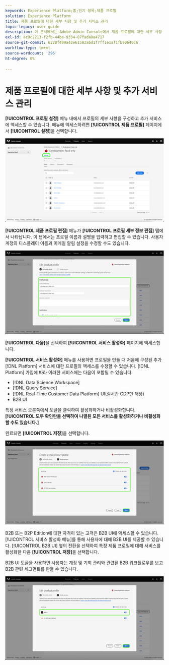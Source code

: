 ```yaml
---
keywords: Experience Platform;홈;인기 항목;제품 프로필
solution: Experience Platform
title: 제품 프로필에 대한 세부 사항 및 추가 서비스 관리
topic-legacy: user guide
description: 이 문서에서는 Adobe Admin Console에서 제품 프로필에 대한 세부 사항 및 추가 서비스를 관리하는 데 필요한 단계를 다룹니다. 프로필 설정 메뉴에서 프로필의 세부 사항을 구성하고 추가 서비스에 액세스할 수 있습니다.
exl-id: ac9c2213-f2fb-44be-9334-87fada8a4717
source-git-commit: 6228f499a42e61583abd1f7ff1e1af1fb90640c6
workflow-type: tm+mt
source-wordcount: '296'
ht-degree: 0%

---
```


# 제품 프로필에 대한 세부 사항 및 추가 서비스 관리

**[!UICONTROL 프로필 설정]** 메뉴 내에서 프로필의 세부 사항을 구성하고 추가 서비스에 액세스할 수 있습니다. 메뉴에 액세스하려면 **[!UICONTROL 제품 프로필]** 페이지에서 **[!UICONTROL 설정]**&#x200B;을 선택합니다.

![설정](../images/settings.png)

**[!UICONTROL 제품 프로필 편집]** 메뉴가 **[!UICONTROL 프로필 세부 정보 편집]** 탭에서 나타납니다. 이 탭에서는 프로필 이름과 설명을 입력하고 편집할 수 있습니다. 사용자 계정의 디스플레이 이름과 이메일 알림 설정을 수정할 수도 있습니다.

![edit-product-profile](../images/edit-product-profile.png)

**[!UICONTROL 다음]**&#x200B;을 선택하여 **[!UICONTROL 서비스 활성화]** 페이지에 액세스합니다.

**[!UICONTROL 서비스 활성화]** 메뉴를 사용하면 프로필을 만들 때 처음에 구성된 추가 [!DNL Platform] 서비스에 대한 프로필의 액세스를 수정할 수 있습니다. [!DNL Platform] 가입에 따라 이러한 서비스에는 다음이 포함될 수 있습니다.

- [!DNL Data Science Workspace]
- [!DNL Query Service]
- [!DNL Real-Time Customer Data Platform] UI(실시간 CDP만 해당)
- B2B UI

특정 서비스 오른쪽에서 토글을 클릭하여 활성화하거나 비활성화합니다. **[!UICONTROL 모두 확인란을 선택하여 나열된 모든 서비스를 활성화하거나 비활성화할 수도 있습니다.]**

완료되면 **[!UICONTROL 저장]**&#x200B;을 선택합니다.

![enable-services](../images/enable-services.png)

B2B 또는 B2P Edition에 대한 자격이 있는 고객은 B2B UI에 액세스할 수 있습니다. [!UICONTROL 서비스 활성화 메뉴]를 통해 사용자에 대해 B2B UI를 제공할 수 있습니다. [!UICONTROL B2B UI] 옆의 전환을 선택하여 특정 제품 프로필에 대해 서비스를 활성화한 다음 **[!UICONTROL 저장]**&#x200B;을 선택합니다.

B2B UI 토글을 사용하면 사용자는 계정 및 기회 관리와 관련된 B2B 워크플로우를 보고 B2B 관련 세그먼트를 만들 수 있습니다.

![enable-b2b](../images/enable-b2b.png)
